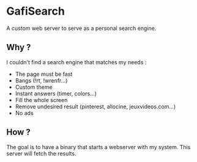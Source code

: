 # GafiSearch

A custom web server to serve as a personal search engine.

## Why ?

I couldn't find a search engine that matches my needs :

- The page must be fast
- Bangs (!rt, !wrenfr...)
- Custom theme
- Instant answers (timer, colors...)
- Fill the whole screen
- Remove undesired result (pinterest, allocine, jeuxvideos.com...)
- No ads

## How ? 

The goal is to have a binary that starts a webserver with my system. This server will fetch the results.

